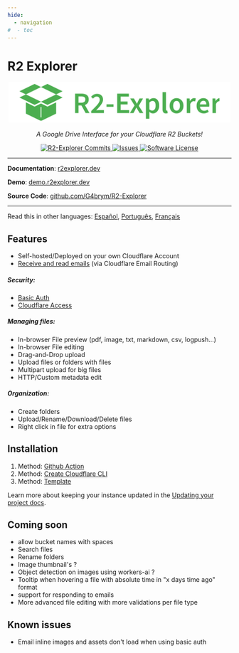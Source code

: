 ```yaml
---
hide:
  - navigation
#  - toc
---
```


# R2 Explorer

<div align="center">
  <a href="https://r2explorer.dev/">
    <img src="https://raw.githubusercontent.com/G4brym/R2-explorer/refs/heads/main/packages/docs/pages/assets/r2-explorer-logo.png" width="500" height="auto" alt="R2-Explorer"/>
  </a>
</div>

<p align="center">
    <em>A Google Drive Interface for your Cloudflare R2 Buckets!</em>
</p>

<p align="center">
    <a href="https://github.com/G4brym/R2-Explorer/commits/main" target="_blank">
      <img src="https://img.shields.io/github/commit-activity/m/G4brym/R2-Explorer?label=Commits&style=social" alt="R2-Explorer Commits">
  </a>
    <a href="https://github.com/G4brym/R2-Explorer/issues" target="_blank">
      <img src="https://img.shields.io/github/issues/G4brym/R2-Explorer?style=social" alt="Issues">
  </a>
    <a href="https://github.com/G4brym/R2-Explorer/blob/main/LICENSE" target="_blank">
      <img src="https://img.shields.io/badge/license-MIT-brightgreen.svg?style=social" alt="Software License">
  </a>
</p>

<hr />

**Documentation**: <a href="https://r2explorer.dev/">r2explorer.dev</a>

**Demo**: <a href="https://demo.r2explorer.dev/">demo.r2explorer.dev</a>

**Source Code**: <a href="https://github.com/G4brym/R2-Explorer/">github.com/G4brym/R2-Explorer</a>

<hr />

Read this in other languages: [Español](https://r2explorer-dev.translate.goog/?_x_tr_sl=en&_x_tr_tl=es&_x_tr_hl=es&_x_tr_pto=wapp),
[Português](https://r2explorer-dev.translate.goog/?_x_tr_sl=en&_x_tr_tl=pt-PT&_x_tr_hl=pt-PT&_x_tr_pto=wapp),
[Français](https://r2explorer-dev.translate.goog/?_x_tr_sl=en&_x_tr_tl=fr&_x_tr_hl=fr&_x_tr_pto=wapp)

## Features

- Self-hosted/Deployed on your own Cloudflare Account
- [Receive and read emails](https://r2explorer.dev/guides/setup-email-explorer/) (via Cloudflare Email Routing)

##### Security:
- [Basic Auth](https://r2explorer.dev/getting-started/security/#basic-auth)
- [Cloudflare Access](https://r2explorer.dev/getting-started/security/#authenticating-with-cloudflare-access)

##### Managing files:
- In-browser File preview (pdf, image, txt, markdown, csv, logpush...)
- In-browser File editing
- Drag-and-Drop upload
- Upload files or folders with files
- Multipart upload for big files
- HTTP/Custom metadata edit

##### Organization:
- Create folders
- Upload/Rename/Download/Delete files
- Right click in file for extra options

## Installation

1. Method: [Github Action](https://r2explorer.dev/getting-started/creating-a-new-project/#1st-method-github-action-recommended)
2. Method: [Create Cloudflare CLI](https://r2explorer.dev/getting-started/creating-a-new-project/#2nd-method-create-cloudflare)
3. Method: [Template](https://github.com/G4brym/R2-Explorer/tree/main/template)

Learn more about keeping your instance updated in the [Updating your project docs](https://r2explorer.dev/getting-started/updating-your-project/).

## Coming soon

- allow bucket names with spaces
- Search files
- Rename folders
- Image thumbnail's ?
- Object detection on images using workers-ai ?
- Tooltip when hovering a file with absolute time in "x days time ago" format
- support for responding to emails
- More advanced file editing with more validations per file type

## Known issues

- Email inline images and assets don't load when using basic auth
